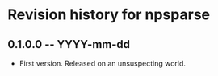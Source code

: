 # Revision history for npsparse

## 0.1.0.0 -- YYYY-mm-dd

* First version. Released on an unsuspecting world.
